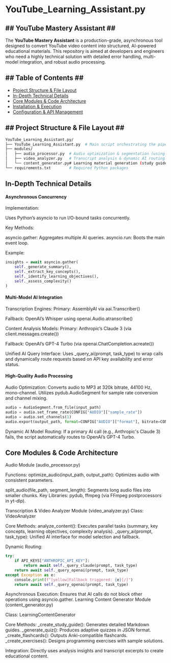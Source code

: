 # YouTube_Learning_Assistant.py

## ## YouTube Mastery Assistant ## ##

The **YouTube Mastery Assistant** is a production-grade, asynchronous tool designed to convert YouTube video content into structured, AI-powered educational materials. This repository is aimed at developers and engineers who need a highly technical solution with detailed error handling, multi-model integration, and robust audio processing.

## ## Table of Contents ## ##
- [Project Structure & File Layout](#-project-structure--file-layout-)
- [In-Depth Technical Details](#-in-depth-technical-details-)
- [Core Modules & Code Architecture](#-core-modules--code-architecture-)
- [Installation & Execution](#-installation--execution-)
- [Configuration & API Management](#-configuration--api-management-)

## ## Project Structure & File Layout ## ##
```bash
YouTube_Learning_Assistant.py/
├── YouTube_Learning_Assistant.py  # Main script orchestrating the pipeline
├── modules/
│   ├── audio_processor.py  # Audio optimization & segmentation (using pydub)
│   ├── video_analyzer.py   # Transcript analysis & dynamic AI routing
│   └── content_generator.py# Learning material generation (study guides, quizzes, etc.)
└── requirements.txt        # Required Python packages
```

## In-Depth Technical Details ##

#### Asynchronous Concurrency

Implementation:

Uses Python’s asyncio to run I/O-bound tasks concurrently.

Key Methods:

asyncio.gather: Aggregates multiple AI queries.
asyncio.run: Boots the main event loop.

Example:

```python
insights = await asyncio.gather(
    self._generate_summary(),
    self._extract_key_concepts(),
    self._identify_learning_objectives(),
    self._assess_complexity()
)
```

#### Multi-Model AI Integration

Transcription Engines:
Primary: AssemblyAI via aai.Transcriber()

Fallback: OpenAI’s Whisper using openai.Audio.atranscribe()

Content Analysis Models:
Primary: Anthropic’s Claude 3 (via client.messages.create())

Fallback: OpenAI’s GPT-4 Turbo (via openai.ChatCompletion.acreate())

Unified AI Query Interface:
Uses _query_ai(prompt, task_type) to wrap calls and dynamically route requests based on API key availability and error status.


#### High-Quality Audio Processing

Audio Optimization:
Converts audio to MP3 at 320k bitrate, 44100 Hz, mono-channel.
Utilizes pydub.AudioSegment for sample rate conversion and channel mixing.

```python
audio = AudioSegment.from_file(input_path)
audio = audio.set_frame_rate(CONFIG["AUDIO"]["sample_rate"])
audio = audio.set_channels(1)
audio.export(output_path, format=CONFIG["AUDIO"]["format"], bitrate=CONFIG["AUDIO"]["bitrate"])
```

Dynamic AI Model Routing:
If a primary AI call (e.g., Anthropic's Claude 3) fails, the script automatically routes to OpenAI’s GPT-4 Turbo.

## Core Modules & Code Architecture ##

Audio Module (audio_processor.py)

Functions:
optimize_audio(input_path, output_path):
Optimizes audio with consistent parameters.

split_audio(file_path, segment_length):
Segments long audio files into smaller chunks.
Key Libraries: pydub, ffmpeg (via FFmpeg postprocessors in yt-dlp).

Transcription & Video Analyzer Module (video_analyzer.py)
Class: VideoAnalyzer

Core Methods:
analyze_content(): Executes parallel tasks (summary, key concepts, learning objectives, complexity analysis).
_query_ai(prompt, task_type): Unified AI interface for model selection and fallback.


Dynamic Routing:
```python
try:
    if API_KEYS["ANTHROPIC_API_KEY"]:
        return await self._query_claude(prompt, task_type)
    return await self._query_openai(prompt, task_type)
except Exception as e:
    console.print(f"[yellow]Fallback triggered: {e}[/]")
    return await self._query_openai(prompt, task_type)
```

Asynchronous Execution:
Ensures that AI calls do not block other operations using asyncio.gather.
Learning Content Generator Module (content_generator.py)

Class: LearningContentGenerator

Core Methods:
_create_study_guide(): Generates detailed Markdown guides.
_generate_quiz(): Produces adaptive quizzes in JSON format.
_create_flashcards(): Outputs Anki-compatible flashcards.
_create_exercises(): Designs programming exercises with sample solutions.

Integration:
Directly uses analysis insights and transcript excerpts to create educational content.

